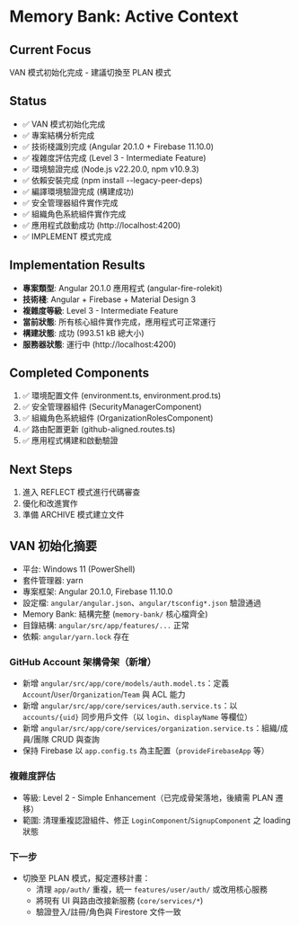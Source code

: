 # Memory Bank: Active Context

## Current Focus
VAN 模式初始化完成 - 建議切換至 PLAN 模式

## Status
- ✅ VAN 模式初始化完成
- ✅ 專案結構分析完成
- ✅ 技術棧識別完成 (Angular 20.1.0 + Firebase 11.10.0)
- ✅ 複雜度評估完成 (Level 3 - Intermediate Feature)
- ✅ 環境驗證完成 (Node.js v22.20.0, npm v10.9.3)
- ✅ 依賴安裝完成 (npm install --legacy-peer-deps)
- ✅ 編譯環境驗證完成 (構建成功)
- ✅ 安全管理器組件實作完成
- ✅ 組織角色系統組件實作完成
- ✅ 應用程式啟動成功 (http://localhost:4200)
- ✅ IMPLEMENT 模式完成

## Implementation Results
- **專案類型**: Angular 20.1.0 應用程式 (angular-fire-rolekit)
- **技術棧**: Angular + Firebase + Material Design 3
- **複雜度等級**: Level 3 - Intermediate Feature
- **當前狀態**: 所有核心組件實作完成，應用程式可正常運行
- **構建狀態**: 成功 (993.51 kB 總大小)
- **服務器狀態**: 運行中 (http://localhost:4200)

## Completed Components
1. ✅ 環境配置文件 (environment.ts, environment.prod.ts)
2. ✅ 安全管理器組件 (SecurityManagerComponent)
3. ✅ 組織角色系統組件 (OrganizationRolesComponent)
4. ✅ 路由配置更新 (github-aligned.routes.ts)
5. ✅ 應用程式構建和啟動驗證

## Next Steps
1. 進入 REFLECT 模式進行代碼審查
2. 優化和改進實作
3. 準備 ARCHIVE 模式建立文件

## VAN 初始化摘要
- 平台: Windows 11 (PowerShell)
- 套件管理器: yarn
- 專案框架: Angular 20.1.0, Firebase 11.10.0
- 設定檔: `angular/angular.json`、`angular/tsconfig*.json` 驗證通過
- Memory Bank: 結構完整 (`memory-bank/` 核心檔齊全)
- 目錄結構: `angular/src/app/features/...` 正常
- 依賴: `angular/yarn.lock` 存在

### GitHub Account 架構骨架（新增）
- 新增 `angular/src/app/core/models/auth.model.ts`：定義 `Account`/`User`/`Organization`/`Team` 與 ACL 能力
- 新增 `angular/src/app/core/services/auth.service.ts`：以 `accounts/{uid}` 同步用戶文件（以 `login`、`displayName` 等欄位）
- 新增 `angular/src/app/core/services/organization.service.ts`：組織/成員/團隊 CRUD 與查詢
- 保持 Firebase 以 `app.config.ts` 為主配置（`provideFirebaseApp` 等）

### 複雜度評估
- 等級: Level 2 - Simple Enhancement（已完成骨架落地，後續需 PLAN 遷移）
- 範圍: 清理重複認證組件、修正 `LoginComponent`/`SignupComponent` 之 loading 狀態

### 下一步
- 切換至 PLAN 模式，擬定遷移計畫：
  - 清理 `app/auth/` 重複，統一 `features/user/auth/` 或改用核心服務
  - 將現有 UI 與路由改接新服務 (`core/services/*`)
  - 驗證登入/註冊/角色與 Firestore 文件一致
